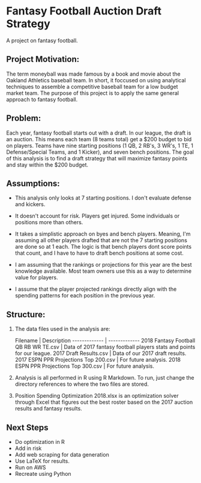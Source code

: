 # Fantasy Football Auction Draft Strategy
A project on fantasy football.

## Project Motivation:
The term moneyball was made famous by a book and movie about the Oakland Athletics baseball team.  In short, it foccused on using analytical techniques to assemble a competitive baseball team for a low budget market team.  The purpose of this project is to apply the same general approach to fantasy football.

## Problem:  
Each year, fantasy football starts out with a draft.  In our league, the draft is an auction.  This means each team (8 teams total) get a $200 budget to bid on players.  Teams have nine starting positions (1 QB, 2 RB's, 3 WR's, 1 TE, 1 Defense/Special Teams, and 1 Kicker), and seven bench positions.  The goal of this analysis is to find a draft strategy that will maximize fantasy points and stay within the $200 budget.   

## Assumptions:

- This analysis only looks at 7 starting positions.  I don't evaluate defense and kickers.

- It doesn't account for risk.  Players get injured.  Some individuals or positions more than others.

- It takes a simplistic approach on byes and bench players.  Meaning, I'm assuming all other players drafted that are not     the 7 starting positions are done so at 1 each.  The logic is that bench players dont score points that count, and I have    to have to draft bench positions at some cost.

- I am assuming that the rankings or projections for this year are the best knowledge available.  Most team owners use this   as a way to determine value for players.

- I assume that the player projected rankings directly align with the spending patterns for each position in the previous     year.


## Structure:
1.  The data files used in the analysis are:

    Filename                          | Description
-------------                         | -------------
2018 Fantasy Football QB RB WR TE.csv | Data of 2017 fantasy football players stats and points for our league.
2017 Draft Results.csv                | Data of our 2017 draft results.
2017 ESPN PPR Projections Top 200.csv | For future analysis.
2018 ESPN PPR Projections Top 300.csv | For future analysis.

2.  Analysis is all performed in R using R Markdown.  To run, just change the directory references to where the two files are stored.

3.  Position Spending Optimization 2018.xlsx is an optimization solver through Excel that figures out the best roster based on the 2017 auction results and fantasy results.

## Next Steps
* Do optimization in R
* Add in risk
* Add web scraping for data generation
* Use LaTeX for results.
* Run on AWS
* Recreate using Python

    